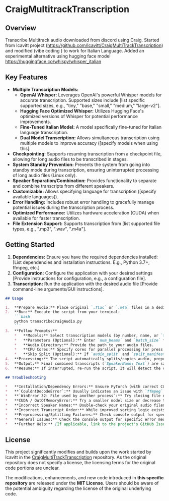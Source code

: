 # CraigMultitrackTranscription

## Overview

Transcribe Multitrack audio downloaded from discord using Craig. Started from Icavitt project (https://github.com/Icavitt/CraigMultiTrackTranscription) and modified (vibe coding ) to work for Italian Language. Added an experimental alternative using hugging face model https://huggingface.co/whispy/whisper_italian

## Key Features

*   **Multiple Transcription Models:**
    *   **OpenAI Whisper:** Leverages OpenAI's powerful Whisper models for accurate transcription. Supported sizes include [list specific supported sizes, e.g., "tiny," "base," "small," "medium," "large-v2"].
    *   **Hugging Face Optimized Whisper:** Utilizes Hugging Face's optimized versions of Whisper for potential performance improvements.
    *   **Fine-Tuned Italian Model:** A model specifically fine-tuned for Italian language transcription.
    *   **Dual Model Transcription:**  Allows simultaneous transcription using multiple models to improve accuracy ([specify models when using this].
*   **Checkpointing:** Supports resuming transcription from a checkpoint file, allowing for long audio files to be transcribed in stages.
*   **System Standby Prevention:**  Prevents the system from going into standby mode during transcription, ensuring uninterrupted processing of long audio files (Linux only).
*   **Speaker Separation/Combination:**  Provides functionality to separate and combine transcripts from different speakers.
*   **Customizable:** Allows specifying language for transcription ([specify available languages]).
*   **Error Handling:**  Includes robust error handling to gracefully manage potential issues during the transcription process.
*   **Optimized Performance:**  Utilizes hardware acceleration (CUDA) when available for faster transcription.
*   **File Extension Support:** Supports transcription from [list supported file types, e.g., ".mp3", ".wav", ".m4a"].

## Getting Started

1.  **Dependencies:** Ensure you have the required dependencies installed: [List dependencies and installation instructions. E.g., Python 3.7+, ffmpeg, etc.]
2.  **Configuration:** Configure the application with your desired settings [Provide instructions for configuration, e.g., a configuration file].
3.  **Transcription:** Run the application with the desired audio file [Provide command-line arguments/GUI instructions].

```markdown
## Usage

1.  **Prepare Audio:** Place original `.flac` or `.m4a` files in a dedicated directory. Ensure speaker names are identifiable in filenames (e.g., `1-SpeakerName.flac`).
2.  **Run:** Execute the script from your terminal:
    ```bash
    python transcribeCraigAudio.py
    ```
3.  **Follow Prompts:**
    *   **Models:** Select transcription models (by number, name, or `tutti`).
    *   **Parameters (Optional):** Enter `num_beams` and `batch_size` for Hugging Face models (or press Enter for defaults).
    *   **Audio Directory:** Provide the path to your audio files.
    *   **CPU Cores:** Specify cores for parallel processing (or press Enter for default).
    *   **Skip Split (Optional):** If `audio_split` and `split_manifest.json` exist from a previous run, you can choose to skip the splitting/copying phase.
4.  **Processing:** The script automatically splits/copies audio, preprocesses chunks (parallel), transcribes using selected models (GPU if available), saves progress (`transcription_checkpoint.json`), and combines results.
5.  **Output:** Final combined transcripts (`SpeakerName: Text`) are saved in model-specific subdirectories within `transcription_output`.
6.  **Resume:** If interrupted, re-run the script. It will detect the checkpoint and ask to resume.
```

```markdown
## Troubleshooting

*   **Installation/Dependency Errors:** Ensure PyTorch (with correct CUDA version if applicable), `ffmpeg`, and all packages listed in *Getting Started* are installed correctly. Verify `ffmpeg` is in your system's PATH.
*   **`CouldntDecodeError`:** Usually indicates an issue with `ffmpeg`. Check installation and PATH. The audio file might also be corrupted.
*   **`WinError 32: File used by another process`:** Try closing file explorers or antivirus software accessing the output directories. The script includes delays, but persistent locks might require a system restart.
*   **CUDA / OutOfMemoryError:** Try a smaller model size or decrease the `batch_size` parameter during the interactive prompts. Ensure your GPU drivers and PyTorch CUDA version are compatible.
*   **Incorrect Speaker Names:** Double-check your original audio filenames match the `[number]-[SpeakerName]...` pattern.
*   **Incorrect Transcript Order:** While improved sorting logic exists, perfect ordering is hard. Timestamp inaccuracies from the ASR model are the likely cause for remaining issues.
*   **Preprocessing/Splitting Failures:** Check console output for specific errors from `pydub`, `noisereduce`, or `soundfile`. Ensure sufficient disk space.
*   **General Issues:** Check the console output for specific error messages. If reporting an issue, please include the full console output and details about your environment (OS, Python version, hardware).
*   **Further Help:** [If applicable, link to the project's GitHub Issues page or documentation]
```

## License

This project significantly modifies and builds upon the work started by Icavitt in the [CraigMultiTrackTranscription](https://github.com/Icavitt/CraigMultiTrackTranscription) repository. As the original repository does not specify a license, the licensing terms for the original code portions are unclear.

The modifications, enhancements, and new code introduced in **this specific repository** are released under the **MIT License**. Users should be aware of the potential ambiguity regarding the license of the original underlying code.

